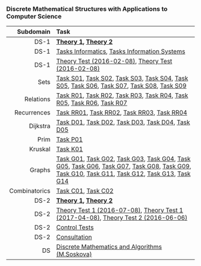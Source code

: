 ### Discrete Mathematical Structures with Applications to Computer Science

Subdomain|Task
-:|:-
DS-1|**[Theory 1](https://github.com/andy489/Discrete_Structures/blob/master/DS-1/Theory/DS-1%20Theory-1.pdf), [Theory 2](https://github.com/andy489/Discrete_Structures/blob/master/DS-1/Theory/DS-1%20Theory-2.pdf)**
DS-1|[Tasks Informatics](https://github.com/andy489/Discrete_Structures/blob/master/assets/DS-1/DS1%20Tasks%201%20Inf.pdf), [Tasks Information Systems](https://github.com/andy489/Discrete_Structures/blob/master/assets/DS-1/DS1%20Tasks%201%20IS.pdf)
DS-1|[Theory Test (2016-02-08)](https://github.com/andy489/Discrete_Structures/blob/master/assets/DS-1/Theory%20Tests/DS1%20Theory%201%20Test%20(2016-02-08).pdf), [Theory Test (2016-02-08)](https://github.com/andy489/Discrete_Structures/blob/master/assets/DS-1/Theory%20Tests/DS1%20Theory%201%20Test%20(2016-02-08).pdf)
Sets|[Task S01](https://github.com/andy489/Discrete_Structures/blob/master/DS-1/%5BS%5D%20Sets/S01.pdf), [Task S02](https://github.com/andy489/Discrete_Structures/blob/master/DS-1/%5BS%5D%20Sets/S02.pdf), [Task S03](https://github.com/andy489/Discrete_Structures/blob/master/DS-1/%5BS%5D%20Sets/S03.pdf), [Task S04](https://github.com/andy489/Discrete_Structures/blob/master/DS-1/%5BS%5D%20Sets/S04.pdf), [Task S05](https://github.com/andy489/Discrete_Structures/blob/master/DS-1/%5BS%5D%20Sets/S05.pdf), [Task S06](https://github.com/andy489/Discrete_Structures/blob/master/DS-1/%5BS%5D%20Sets/S06.pdf), [Task S07](https://github.com/andy489/Discrete_Structures/blob/master/DS-1/%5BS%5D%20Sets/S07.pdf), [Task S08](https://github.com/andy489/Discrete_Structures/blob/master/DS-1/%5BS%5D%20Sets/S08.pdf), [Task S09](https://github.com/andy489/Discrete_Structures/blob/master/DS-1/%5BS%5D%20Sets/S09.pdf)
Relations|[Task R01](https://github.com/andy489/Discrete_Structures/blob/master/DS-1/%5BR%5D%20Relations/R01.pdf), [Task R02](https://github.com/andy489/Discrete_Structures/blob/master/DS-1/%5BR%5D%20Relations/R02.pdf), [Task R03](https://github.com/andy489/Discrete_Structures/blob/master/DS-1/%5BR%5D%20Relations/R03.pdf), [Task R04](https://github.com/andy489/Discrete_Structures/blob/master/DS-1/%5BR%5D%20Relations/R04.pdf), [Task R05](https://github.com/andy489/Discrete_Structures/blob/master/DS-1/%5BR%5D%20Relations/R05.pdf), [Task R06](https://github.com/andy489/Discrete_Structures/blob/master/DS-1/%5BR%5D%20Relations/R06.pdf), [Task R07](https://github.com/andy489/Discrete_Structures/blob/master/DS-1/%5BR%5D%20Relations/R07.pdf)
Recurrences|[Task RR01](https://github.com/andy489/Discrete_Structures/blob/master/DS-1/%5BRR%5D%20Recurrences/RR01.pdf), [Task RR02](https://github.com/andy489/Discrete_Structures/blob/master/DS-1/%5BRR%5D%20Recurrences/RR02.pdf), [Task RR03](https://github.com/andy489/Discrete_Structures/blob/master/DS-1/%5BRR%5D%20Recurrences/RR03.pdf), [Task RR04](https://github.com/andy489/Discrete_Structures/blob/master/DS-1/%5BRR%5D%20Recurrences/RR04.pdf)
Dijkstra|[Task D01](https://github.com/andy489/Discrete_Structures/blob/master/DS-1/%5BD%5D%20Dijkstra/D01.pdf), [Task D02](https://github.com/andy489/Discrete_Structures/blob/master/DS-1/%5BD%5D%20Dijkstra/D02.pdf), [Task D03](https://github.com/andy489/Discrete_Structures/blob/master/DS-1/%5BD%5D%20Dijkstra/D03.pdf), [Task D04](https://github.com/andy489/Discrete_Structures/blob/master/DS-1/%5BD%5D%20Dijkstra/D04.pdf), [Task D05](https://github.com/andy489/Discrete_Structures/blob/master/DS-1/%5BD%5D%20Dijkstra/D05.pdf)
Prim|[Task P01](https://github.com/andy489/Discrete_Structures/blob/master/DS-1/%5BP%5D%20Prim/P01.pdf)
Kruskal|[Task K01](https://github.com/andy489/Discrete_Structures/blob/master/DS-1/%5BK%5D%20Kruskal/K01.pdf)
Graphs|[Task G01](https://github.com/andy489/Discrete_Structures/blob/master/DS-1/%5BG%5D%20Graphs/G01.pdf), [Task G02](https://github.com/andy489/Discrete_Structures/blob/master/DS-1/%5BG%5D%20Graphs/G02.pdf), [Task G03](https://github.com/andy489/Discrete_Structures/blob/master/DS-1/%5BG%5D%20Graphs/G03.pdf), [Task G04](https://github.com/andy489/Discrete_Structures/blob/master/DS-1/%5BG%5D%20Graphs/G04.pdf), [Task G05](https://github.com/andy489/Discrete_Structures/blob/master/DS-1/%5BG%5D%20Graphs/G05.pdf), [Task G06](https://github.com/andy489/Discrete_Structures/blob/master/DS-1/%5BG%5D%20Graphs/G06.pdf), [Task G07](https://github.com/andy489/Discrete_Structures/blob/master/DS-1/%5BG%5D%20Graphs/G07.pdf), [Task G08](https://github.com/andy489/Discrete_Structures/blob/master/DS-1/%5BG%5D%20Graphs/G08.pdf), [Task G09](https://github.com/andy489/Discrete_Structures/blob/master/DS-1/%5BG%5D%20Graphs/G09.pdf), [Task G10](https://github.com/andy489/Discrete_Structures/blob/master/DS-1/%5BG%5D%20Graphs/G10.pdf), [Task G11](https://github.com/andy489/Discrete_Structures/blob/master/DS-1/%5BG%5D%20Graphs/G11.pdf), [Task G12](https://github.com/andy489/Discrete_Structures/blob/master/DS-1/%5BG%5D%20Graphs/G12.pdf), [Task G13](https://github.com/andy489/Discrete_Structures/blob/master/DS-1/%5BG%5D%20Graphs/G13.pdf), [Task G14](https://github.com/andy489/Discrete_Structures/blob/master/DS-1/%5BG%5D%20Graphs/G14.pdf)
Combinatorics|[Task C01](https://github.com/andy489/Discrete_Structures/blob/master/DS-1/%5BC%5D%20Combinatorics/C01.pdf), [Task C02](https://github.com/andy489/Discrete_Structures/blob/master/DS-1/%5BC%5D%20Combinatorics/C02.pdf)
DS-2|**[Theory 1](https://github.com/andy489/Discrete_Structures/blob/master/DS-2/Theory/DS-2%20Theory-1.pdf), [Theory 2](https://github.com/andy489/Discrete_Structures/blob/master/DS-2/Theory/DS-2%20Theory-2.pdf)**
DS-2|[Theory Test 1 (2016-07-08)](https://github.com/andy489/Discrete_Structures/blob/master/assets/DS-2/Theory%20Tests/DS2%20Test%201%20(2016-07-08).pdf), [Theory Test 1 (2017-04-08)](https://github.com/andy489/Discrete_Structures/blob/master/assets/DS-2/Theory%20Tests/DS2%20Test%201%20(2017-04-08).pdf), [Theory Test 2 (2016-06-06)](https://github.com/andy489/Discrete_Structures/blob/master/assets/DS-2/Theory%20Tests/DS2%20Test%202%20(2016-06-06).pdf)
DS-2|[Control Tests](https://github.com/andy489/Discrete_Structures/blob/master/assets/DS-2/DS2%20Control%20Test%20Tasks.pdf)
DS-2|[Consultation](https://github.com/andy489/Discrete_Structures/blob/master/assets/DS-2/DS2%20Consultation.pdf)
DS|[Discrete Mathematics and Algorithms (M.Soskova)](https://github.com/andy489/Discrete_Structures/blob/master/assets/DS-1/Discrete%20Mathematics%20and%20Algorithms%20Notes%20(M.%20Soskova).pdf)
